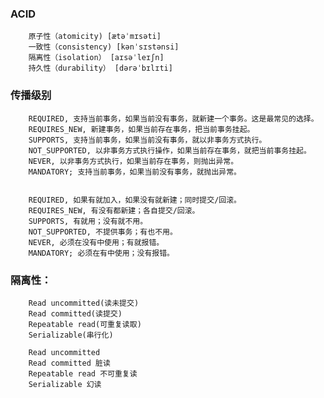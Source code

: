 ###  ACID
    	原子性（atomicity) [ætəˈmɪsəti]
    	一致性（consistency) [kənˈsɪstənsi]
    	隔离性（isolation） [aɪsəˈleɪʃn]
    	持久性（durability） [dərəˈbɪlɪti]

### 传播级别
        REQUIRED, 支持当前事务，如果当前没有事务，就新建一个事务。这是最常见的选择。
        REQUIRES_NEW, 新建事务，如果当前存在事务，把当前事务挂起。
        SUPPORTS, 支持当前事务，如果当前没有事务，就以非事务方式执行。
        NOT_SUPPORTED, 以非事务方式执行操作，如果当前存在事务，就把当前事务挂起。
        NEVER, 以非事务方式执行，如果当前存在事务，则抛出异常。
        MANDATORY; 支持当前事务，如果当前没有事务，就抛出异常。


        REQUIRED, 如果有就加入，如果没有就新建；同时提交/回滚。
        REQUIRES_NEW, 有没有都新建；各自提交/回滚。
        SUPPORTS, 有就用；没有就不用。
        NOT_SUPPORTED, 不提供事务；有也不用。
        NEVER, 必须在没有中使用；有就报错。
        MANDATORY; 必须在有中使用；没有报错。

### 隔离性：

        Read uncommitted(读未提交)
        Read committed(读提交)
        Repeatable read(可重复读取)
        Serializable(串行化)

        Read uncommitted
        Read committed 脏读
        Repeatable read 不可重复读
        Serializable 幻读
